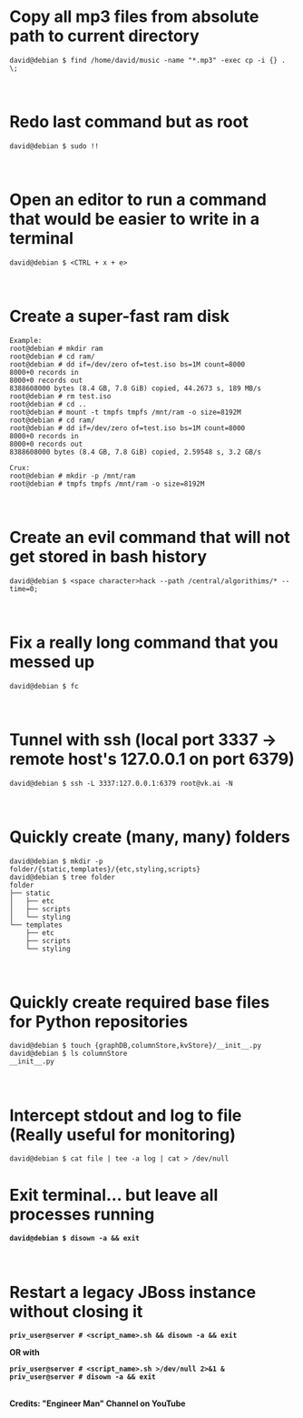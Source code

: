 # Copy all mp3 files from absolute path to current directory 
```
david@debian $ find /home/david/music -name "*.mp3" -exec cp -i {} . \;
```
<br />

# Redo last command but as root
```
david@debian $ sudo !!
```
<br />

# Open an editor to run a command that would be easier to write in a terminal
```
david@debian $ <CTRL + x + e>
```
<br />

# Create a super-fast ram disk

```
Example:
root@debian # mkdir ram
root@debian # cd ram/
root@debian # dd if=/dev/zero of=test.iso bs=1M count=8000
8000+0 records in
8000+0 records out
8388608000 bytes (8.4 GB, 7.8 GiB) copied, 44.2673 s, 189 MB/s
root@debian # rm test.iso
root@debian # cd ..
root@debian # mount -t tmpfs tmpfs /mnt/ram -o size=8192M
root@debian # cd ram/
root@debian # dd if=/dev/zero of=test.iso bs=1M count=8000
8000+0 records in
8000+0 records out
8388608000 bytes (8.4 GB, 7.8 GiB) copied, 2.59548 s, 3.2 GB/s

Crux:
root@debian # mkdir -p /mnt/ram
root@debian # tmpfs tmpfs /mnt/ram -o size=8192M
```
<br />

# Create an evil command that will not get stored in bash history

```
david@debian $ <space character>hack --path /central/algorithims/* --time=0; 
```
<br />

# Fix a really long command that you messed up

```
david@debian $ fc
```
<br />

# Tunnel with ssh (local port 3337 -> remote host's 127.0.0.1 on port 6379)

```
david@debian $ ssh -L 3337:127.0.0.1:6379 root@vk.ai -N
```
<br />

# Quickly create (many, many) folders

```
david@debian $ mkdir -p folder/{static,templates}/{etc,styling,scripts}
david@debian $ tree folder
folder
├── static
│   ├── etc
│   ├── scripts
│   └── styling
└── templates
    ├── etc
    ├── scripts
    └── styling
```
<br />

# Quickly create required base files for Python repositories

```
david@debian $ touch {graphDB,columnStore,kvStore}/__init__.py
david@debian $ ls columnStore
__init__.py
```
<br />

# Intercept stdout and log to file (Really useful for monitoring)

```
david@debian $ cat file | tee -a log | cat > /dev/null
```
<b />


# Exit terminal... but leave all processes running

```
david@debian $ disown -a && exit
```
<br />

# Restart a legacy JBoss instance without closing it

```
priv_user@server # <script_name>.sh && disown -a && exit
```

OR with <br />

```
priv_user@server # <script_name>.sh >/dev/null 2>&1 &
priv_user@server # disown -a && exit
```
<br />
Credits: "Engineer Man" Channel on YouTube
